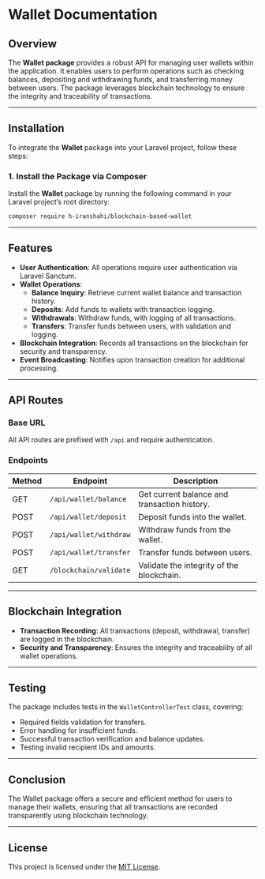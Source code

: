 # Wallet Documentation

## Overview

The **Wallet package** provides a robust API for managing user wallets within the application. It enables users to perform operations such as checking balances, depositing and withdrawing funds, and transferring money between users. The package leverages blockchain technology to ensure the integrity and traceability of transactions.

---

## Installation

To integrate the **Wallet** package into your Laravel project, follow these steps:

### 1. Install the Package via Composer

Install the **Wallet** package by running the following command in your Laravel project’s root directory:

```bash
composer require h-iranshahi/blockchain-based-wallet
```

---

## Features

- **User Authentication**: All operations require user authentication via Laravel Sanctum.
- **Wallet Operations**:
  - **Balance Inquiry**: Retrieve current wallet balance and transaction history.
  - **Deposits**: Add funds to wallets with transaction logging.
  - **Withdrawals**: Withdraw funds, with logging of all transactions.
  - **Transfers**: Transfer funds between users, with validation and logging.
- **Blockchain Integration**: Records all transactions on the blockchain for security and transparency.
- **Event Broadcasting**: Notifies upon transaction creation for additional processing.

---

## API Routes

### Base URL
All API routes are prefixed with `/api` and require authentication.

### Endpoints

| Method | Endpoint                  | Description                                      |
|--------|---------------------------|--------------------------------------------------|
| GET    | `/api/wallet/balance`     | Get current balance and transaction history.     |
| POST   | `/api/wallet/deposit`     | Deposit funds into the wallet.                   |
| POST   | `/api/wallet/withdraw`    | Withdraw funds from the wallet.                  |
| POST   | `/api/wallet/transfer`    | Transfer funds between users.                     |
| GET    | `/blockchain/validate`    | Validate the integrity of the blockchain.        |

---

## Blockchain Integration

- **Transaction Recording**: All transactions (deposit, withdrawal, transfer) are logged in the blockchain.
- **Security and Transparency**: Ensures the integrity and traceability of all wallet operations.

---

## Testing

The package includes tests in the `WalletControllerTest` class, covering:

- Required fields validation for transfers.
- Error handling for insufficient funds.
- Successful transaction verification and balance updates.
- Testing invalid recipient IDs and amounts.

---

## Conclusion

The Wallet package offers a secure and efficient method for users to manage their wallets, ensuring that all transactions are recorded transparently using blockchain technology.

---

## License

This project is licensed under the [MIT License](LICENSE).

